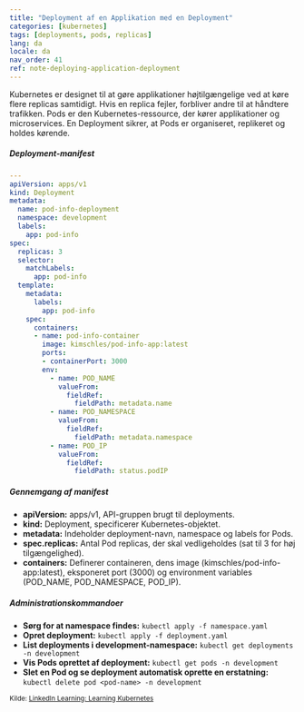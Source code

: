 ```yaml
---
title: "Deployment af en Applikation med en Deployment"
categories: [kubernetes]
tags: [deployments, pods, replicas]
lang: da
locale: da
nav_order: 41
ref: note-deploying-application-deployment
---
```

Kubernetes er designet til at gøre applikationer højtilgængelige ved at køre flere replicas samtidigt. Hvis en replica fejler, forbliver andre til at håndtere trafikken. Pods er den Kubernetes-ressource, der kører applikationer og microservices. En Deployment sikrer, at Pods er organiseret, replikeret og holdes kørende.

##### Deployment-manifest
```yaml
---
apiVersion: apps/v1
kind: Deployment
metadata:
  name: pod-info-deployment
  namespace: development
  labels:
    app: pod-info
spec:
  replicas: 3
  selector:
    matchLabels:
      app: pod-info
  template:
    metadata:
      labels:
        app: pod-info
    spec:
      containers:
      - name: pod-info-container
        image: kimschles/pod-info-app:latest
        ports:
        - containerPort: 3000
        env:
          - name: POD_NAME
            valueFrom:
              fieldRef:
                fieldPath: metadata.name
          - name: POD_NAMESPACE
            valueFrom:
              fieldRef:
                fieldPath: metadata.namespace
          - name: POD_IP
            valueFrom:
              fieldRef:
                fieldPath: status.podIP
```

##### Gennemgang af manifest
- **apiVersion:** apps/v1, API-gruppen brugt til deployments.  
- **kind:** Deployment, specificerer Kubernetes-objektet.  
- **metadata:** Indeholder deployment-navn, namespace og labels for Pods.  
- **spec.replicas:** Antal Pod replicas, der skal vedligeholdes (sat til 3 for høj tilgængelighed).  
- **containers:** Definerer containeren, dens image (kimschles/pod-info-app:latest), eksponeret port (3000) og environment variables (POD_NAME, POD_NAMESPACE, POD_IP).  

##### Administrationskommandoer
- **Sørg for at namespace findes:** `kubectl apply -f namespace.yaml`  
- **Opret deployment:** `kubectl apply -f deployment.yaml`  
- **List deployments i development-namespace:** `kubectl get deployments -n development`  
- **Vis Pods oprettet af deployment:** `kubectl get pods -n development`  
- **Slet en Pod og se deployment automatisk oprette en erstatning:** `kubectl delete pod <pod-name> -n development`  

<small>Kilde: [LinkedIn Learning: Learning Kubernetes](https://www.linkedin.com/learning/learning-kubernetes-16086900)</small>